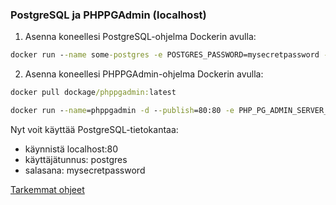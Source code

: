 ### PostgreSQL ja PHPPGAdmin (localhost)

1. Asenna koneellesi PostgreSQL-ohjelma Dockerin avulla:

```cmd
docker run --name some-postgres -e POSTGRES_PASSWORD=mysecretpassword -p 5432:5432 -d postgres
```

2. Asenna koneellesi PHPPGAdmin-ohjelma Dockerin avulla:

```cmd
docker pull dockage/phppgadmin:latest

docker run --name=phppgadmin -d --publish=80:80 -e PHP_PG_ADMIN_SERVER_HOST=host.docker.internal dockage/phppgadmin:latest
```

Nyt voit käyttää PostgreSQL-tietokantaa:

- käynnistä localhost:80
- käyttäjätunnus: postgres
- salasana: mysecretpassword

[Tarkemmat ohjeet](https://hub.docker.com/r/dockage/phppgadmin/)
